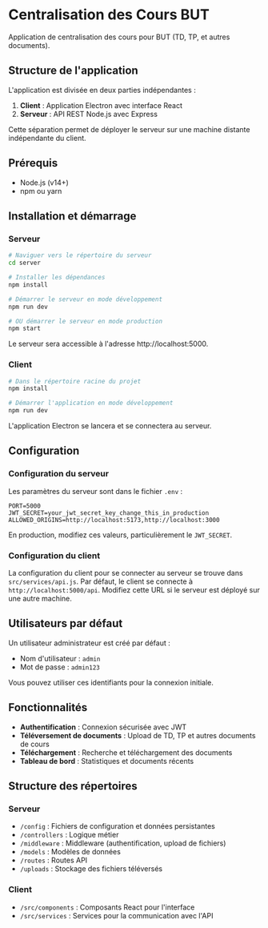 # Centralisation des Cours BUT

Application de centralisation des cours pour BUT (TD, TP, et autres documents).

## Structure de l'application

L'application est divisée en deux parties indépendantes :

1. **Client** : Application Electron avec interface React
2. **Serveur** : API REST Node.js avec Express

Cette séparation permet de déployer le serveur sur une machine distante indépendante du client.

## Prérequis

- Node.js (v14+)
- npm ou yarn

## Installation et démarrage

### Serveur

```bash
# Naviguer vers le répertoire du serveur
cd server

# Installer les dépendances
npm install

# Démarrer le serveur en mode développement
npm run dev

# OU démarrer le serveur en mode production
npm start
```

Le serveur sera accessible à l'adresse http://localhost:5000.

### Client

```bash
# Dans le répertoire racine du projet
npm install

# Démarrer l'application en mode développement
npm run dev
```

L'application Electron se lancera et se connectera au serveur.

## Configuration

### Configuration du serveur

Les paramètres du serveur sont dans le fichier `.env` :

```
PORT=5000
JWT_SECRET=your_jwt_secret_key_change_this_in_production
ALLOWED_ORIGINS=http://localhost:5173,http://localhost:3000
```

En production, modifiez ces valeurs, particulièrement le `JWT_SECRET`.

### Configuration du client

La configuration du client pour se connecter au serveur se trouve dans `src/services/api.js`.
Par défaut, le client se connecte à `http://localhost:5000/api`. Modifiez cette URL si le serveur est déployé sur une autre machine.

## Utilisateurs par défaut

Un utilisateur administrateur est créé par défaut :

- Nom d'utilisateur : `admin`
- Mot de passe : `admin123`

Vous pouvez utiliser ces identifiants pour la connexion initiale.

## Fonctionnalités

- **Authentification** : Connexion sécurisée avec JWT
- **Téléversement de documents** : Upload de TD, TP et autres documents de cours
- **Téléchargement** : Recherche et téléchargement des documents
- **Tableau de bord** : Statistiques et documents récents

## Structure des répertoires

### Serveur
- `/config` : Fichiers de configuration et données persistantes
- `/controllers` : Logique métier
- `/middleware` : Middleware (authentification, upload de fichiers)
- `/models` : Modèles de données
- `/routes` : Routes API
- `/uploads` : Stockage des fichiers téléversés

### Client
- `/src/components` : Composants React pour l'interface
- `/src/services` : Services pour la communication avec l'API